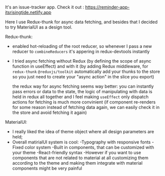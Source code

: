 It's an issue-tracker app.
Check it out : https://reminder-app-itsrisingtide.netlify.app

Here I use Redux-thunk for async data fetching, and besides that I decided to try MaterialUI as a design tool.

Redux-thunk:
- enabled hot-reloading of the root reducer, so whenever I pass a new reducer to `combineReducers` it's appering in redux-devtools instantly 
- I tried async fetching without Redux (by defining the scope of async function in useEffect)
  and with it (by adding Redux middleware, for `redux-thunk` `@reduxjs/toolkit` automatically add your thunks to the store
  so you just need to create your "async action" in the slice you export) 
  
  the redux way for async fetching seems way better: you can instantly pass errors or data to the state, the logic of manipulating with data 
  is held in redux all together and I feel making `useEffect` only dispatch actions for fetching is much more convinient
  (if component re-renders for some reason instead of fetching data again, we can easily check it in the store and avoid fetching it again)

MaterialUI:

- I really liked the idea of theme object where all design parameters are held;
- Overall matirialUI system is cool: 
    -Typography with responsive fonts
    -Fixed color system
    -Built in components, that can be customized with your theme
    -React-friendly syntax 
    -However if you want to use components that are not related to material at all
     customizing them according to the theme and making them integrate with material components might be very painful

